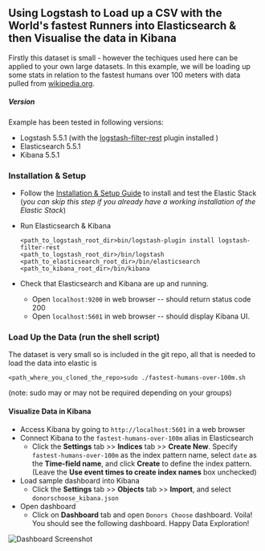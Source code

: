 ## Using Logstash to Load up a CSV with the World's fastest Runners into Elasticsearch & then Visualise the data in Kibana

Firstly this dataset is small - however the techiques used here can be applied to your own large datasets.
In this example, we will be loading up some stats in relation to the fastest humans over 100 meters with data pulled from [wikipedia.org](http://en.wikipedia.org/wiki/100_metres). 

##### Version
Example has been tested in following versions:
- Logstash 5.5.1  (with the [logstash-filter-rest](https://github.com/lucashenning/logstash-filter-rest) plugin installed )
- Elasticsearch 5.5.1
- Kibana 5.5.1

### Installation & Setup
* Follow the [Installation & Setup Guide](https://github.com/elastic/examples/blob/master/Installation%20and%20Setup.md) to install and test the Elastic Stack (*you can skip this step if you already have a working installation of the Elastic Stack*)

* Run Elasticsearch & Kibana
  ```shell
  <path_to_logstash_root_dir>bin/logstash-plugin install logstash-filter-rest
  <path_to_logstash_root_dir>/bin/logstash
  <path_to_elasticsearch_root_dir>/bin/elasticsearch
  <path_to_kibana_root_dir>/bin/kibana
  ```

* Check that Elasticsearch and Kibana are up and running.
  - Open `localhost:9200` in web browser -- should return status code 200
  - Open `localhost:5601` in web browser -- should display Kibana UI.

### Load Up the Data (run the shell script) 

The dataset is very small so is included in the git repo, all that is needed to load the data into elastic is 
  ```shell
  <path_where_you_cloned_the_repo>sudo ./fastest-humans-over-100m.sh
  ```
(note: sudo may or may not be required depending on your groups)

#### Visualize Data in Kibana

* Access Kibana by going to `http://localhost:5601` in a web browser
* Connect Kibana to the `fastest-humans-over-100m` alias in Elasticsearch
    * Click the **Settings** tab >> **Indices** tab >> **Create New**. Specify `fastest-humans-over-100m` as the index pattern name, select `date` as the **Time-field name**, and click **Create** to define the index pattern. (Leave the **Use event times to create index names** box unchecked)
* Load sample dashboard into Kibana
    * Click the **Settings** tab >> **Objects** tab >> **Import**, and select `donorschoose_kibana.json`
* Open dashboard
    * Click on **Dashboard** tab and open `Donors Choose` dashboard. Voila! You should see the following dashboard. Happy Data Exploration!

![Dashboard Screenshot](http://www.swarmee.net/images/slide03.png)

